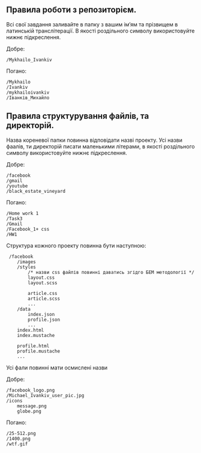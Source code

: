 

## Правила роботи з репозиторієм.
Всі свої завдання заливайте в папку з вашим ім’ям та прізвищем в латинській транслітерації. В якості роздільного символу використовуйте нижнє підкреслення.
 
Добре:
```
/Mykhailo_Ivankiv
```

Погано:
``` 
/Mykhailo
/Ivankiv
/mykhailoivankiv
/Іванків_Михайло
```

## Правила структурування файлів, та директорій. 

Назва кореневої папки повинна відповідати назві проекту. Усі назви фаалів, ти директорій писати маленькими літерами, в якості роздільного символу використовуйте нижнє підкреслення.
 
Добре:
```
/facebook
/gmail
/youtube
/black_estate_vineyard
```

Погано:
```
/Home work 1
/Task3
/Gmail
/Facebook_1+ css
/HW1
```

Структура кожного проекту повинна бути наступною:
```
 /facebook
    /images
    /styles
        /* назви css файлів повинні даватись згідго БЕМ методології */
        layout.css
        layout.scss
        
        article.css
        article.scss
        ...
    /data
        index.json
        profile.json
        ...
    index.html
    index.mustache
    
    profile.html
    profile.mustache
    ...
```
Усі фали повинні мати осмислені назви

Добре:
```
/facebook_logo.png
/Michael_Ivankiv_user_pic.jpg
/icons
    message.png
    globe.png
```
Погано:
```
/25-512.png
/1400.png
/wtf.gif
```